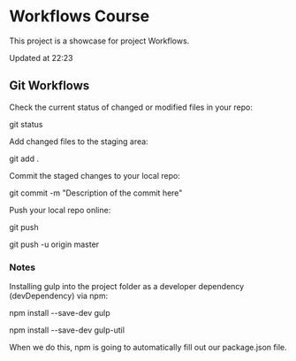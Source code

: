 # Workflows Course

This project is a showcase for project Workflows.

Updated at 22:23

## Git Workflows
Check the current status of changed or modified files in your repo:

git status

Add changed files to the staging area:

git add .

Commit the staged changes to your local repo:

git commit -m "Description of the commit here"

Push your local repo online:

git push

git push -u origin master

### Notes

Installing gulp into the project folder as a developer dependency (devDependency) via npm:

npm install --save-dev gulp

npm install --save-dev gulp-util

When we do this, npm is going to automatically fill out our package.json file.
